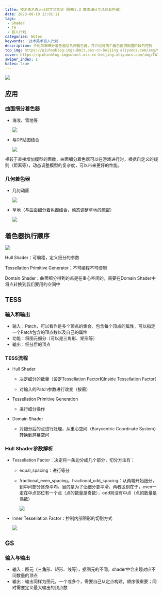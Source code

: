 ```yaml
---
title: 技术美术百人计划学习笔记（图形3.3 曲面细分与几何着色器）
date: 2023-08-10 13:01:11
tags: 
 - Shader
 - TA
 - 百人计划
categories: Notes
keywords: '技术美术百人计划'
description: 介绍曲面细分着色器与几何着色器，并介绍对两个着色器可配置阶段的控制
top_img: https://qiuhanblog-imgsubmit.oss-cn-beijing.aliyuncs.com/img/97358036_p0_master1200.jpg
cover: https://qiuhanblog-imgsubmit.oss-cn-beijing.aliyuncs.com/img/TA100.png
swiper_index: 1 
katex: true
---
```


![](http://qiuhanblog-imgsubmit.oss-cn-beijing.aliyuncs.com/img/TA100T3300.png)

## 应用

### 曲面细分着色器

- 海浪、雪地等

  ![](http://qiuhanblog-imgsubmit.oss-cn-beijing.aliyuncs.com/img/TA100T3300-1.png)

- 与DP贴图结合

  ![](http://qiuhanblog-imgsubmit.oss-cn-beijing.aliyuncs.com/img/TA100T3300-2.png)

相较于直接增加模型的面数，曲面细分着色器可以在游戏进行时，根据自定义的规则（距离等），动态调整模型的复杂度，可以带来更好的性能。



### 几何着色器

- 几何动画

  ![](http://qiuhanblog-imgsubmit.oss-cn-beijing.aliyuncs.com/img/TA100T3300-3.png)

- 草地（与曲面细分着色器结合，动态调整草地的疏密）

  ![](http://qiuhanblog-imgsubmit.oss-cn-beijing.aliyuncs.com/img/TA100T3300-4.png)



## 着色器执行顺序

![](http://qiuhanblog-imgsubmit.oss-cn-beijing.aliyuncs.com/img/TA100T3300-5.png)

Hull Shader：可编程，定义细分的参数

Tessellation Primitive Generator：不可编程不可控制

Domain Shader：曲面细分得到的点是在重心空间的，需要在Domain Shader中将点转换到我们要用的空间中



## TESS

### 输入和输出

- 输入：Patch，可以看作是多个顶点的集合，包含每个顶点的属性，可以指定一个Patch包含的顶点数以及自己的属性
- 功能：将图元细分（可以是三角形、矩形等）
- 输出：细分后的顶点

### TESS流程

- Hull Shader

  - 决定细分的数量（设定Tessellation Factor和Inside Tessellation Factor）

  - 对输入的Patch参数进行改变（按需）

- Tessellation Primitive Generation
  - 进行细分操作

- Domain Shader
  - 对细分后的点进行处理，从重心空间（Barycentric Coordinate System）转换到屏幕空间

### Hull Shader参数解析

- Tessellation Factor：决定将一条边分成几个部分，切分方法有：

  - equal_spacing：进行等分

  - fractional_even_spacing，fractional_odd_spacing：从两端开始细分，到中间部分逐渐平均。目的是为了让细分更平滑。两者区别在于，even一定在中点部位有一个点（点的数量是奇数），odd则没有中点（点的数量是偶数）

    ![](http://qiuhanblog-imgsubmit.oss-cn-beijing.aliyuncs.com/img/TA100T3300-6.png)

- Inner Tessellation Factor：控制内部图形的切割方式

  ![](http://qiuhanblog-imgsubmit.oss-cn-beijing.aliyuncs.com/img/TA100T3300-7.png)



## GS

### 输入与输出

- 输入：图元（三角形、矩形、线等），据图元的不同，shader中会出现对应不同数量的顶点
- 输出：输出同样为图元，一个或多个，需要自己从定点构建，顺序很重要；同时需要定义最大输出的顶点数

